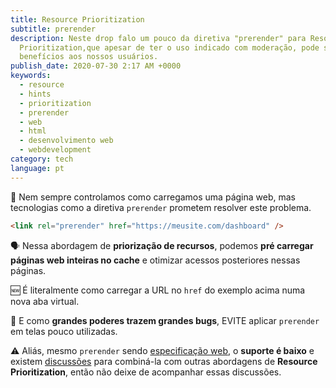 ```yaml
---
title: Resource Prioritization
subtitle: prerender
description: Neste drop falo um pouco da diretiva "prerender" para Resource
  Prioritization,que apesar de ter o uso indicado com moderação, pode sim trazer
  benefícios aos nossos usuários.
publish_date: 2020-07-30 2:17 AM +0000
keywords:
  - resource
  - hints
  - prioritization
  - prerender
  - web
  - html
  - desenvolvimento web
  - webdevelopment
category: tech
language: pt
---
```


💬 Nem sempre controlamos como carregamos uma página web, mas tecnologias como a diretiva `prerender` prometem resolver este problema.

```html
<link rel="prerender" href="https://meusite.com/dashboard" />
```

🗣 Nessa abordagem de **priorização de recursos**, podemos **pré carregar páginas web inteiras no cache** e otimizar acessos posteriores nessas páginas.

🆕 É literalmente como carregar a URL no `href` do exemplo acima numa nova aba virtual.

🚨 E como **grandes poderes trazem grandes bugs**, EVITE aplicar `prerender` em telas pouco utilizadas.

⚠️ Aliás, mesmo `prerender` sendo [especificação web](https://www.w3.org/TR/resource-hints/#prerender), o **suporte é baixo** e existem [discussões](https://groups.google.com/a/chromium.org/g/blink-dev/c/0nSxuuv9bBw) para combiná-la com outras abordagens de **Resource Prioritization**, então não deixe de acompanhar essas discussões.
